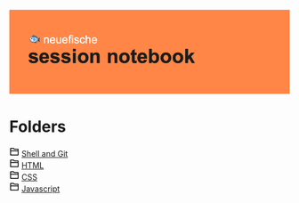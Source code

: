 ![banner image](banner.png)

# Folders

![Folder Icon](icons/folder.png) [Shell and Git](shell-and-git/README.md)<br>
![Folder Icon](icons/folder.png) [HTML](css/README.md)<br>
![Folder Icon](icons/folder.png) [CSS](html/README.md)<br>
![Folder Icon](icons/folder.png) [Javascript](javascript/README.md)<br>
